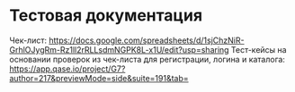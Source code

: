# Тестовая документация
Чек-лист: https://docs.google.com/spreadsheets/d/1sjChzNiR-GrhlOJygRm-Rz1ll2rRLLsdmNGPK8L-x1U/edit?usp=sharing
Тест-кейсы на основании проверок из чек-листа для регистрации, логина и каталога: https://app.qase.io/project/G7?author=217&previewMode=side&suite=191&tab=
